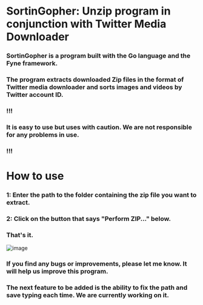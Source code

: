# SortinGopher: Unzip program in conjunction with Twitter Media Downloader

### SortinGopher is a program built with the Go language and the Fyne framework.
### The program extracts downloaded Zip files in the format of Twitter media downloader and sorts images and videos by Twitter account ID.

### !!!
### It is easy to use but uses with caution. We are not responsible for any problems in use.
### !!!

# How to use

### 1: Enter the path to the folder containing the zip file you want to extract.

### 2: Click on the button that says "Perform ZIP..." below.
### That's it.

![image](https://user-images.githubusercontent.com/61903570/115142874-02036600-a07f-11eb-903a-23ff836c5b56.png)



### If you find any bugs or improvements, please let me know. It will help us improve this program.

### The next feature to be added is the ability to fix the path and save typing each time. We are currently working on it.
